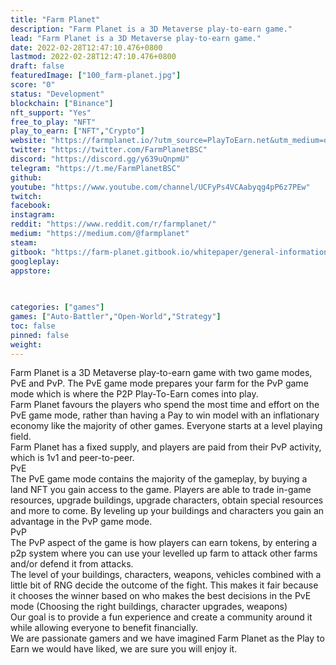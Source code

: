 ```yaml
---
title: "Farm Planet"
description: "Farm Planet is a 3D Metaverse play-to-earn game."
lead: "Farm Planet is a 3D Metaverse play-to-earn game."
date: 2022-02-28T12:47:10.476+0800
lastmod: 2022-02-28T12:47:10.476+0800
draft: false
featuredImage: ["100_farm-planet.jpg"]
score: "0"
status: "Development"
blockchain: ["Binance"]
nft_support: "Yes"
free_to_play: "NFT"
play_to_earn: ["NFT","Crypto"]
website: "https://farmplanet.io/?utm_source=PlayToEarn.net&utm_medium=organic&utm_campaign=gamepage"
twitter: "https://twitter.com/FarmPlanetBSC"
discord: "https://discord.gg/y639uQnpmU"
telegram: "https://t.me/FarmPlanetBSC"
github: 
youtube: "https://www.youtube.com/channel/UCFyPs4VCAabyqg4pP6z7PEw"
twitch: 
facebook: 
instagram: 
reddit: "https://www.reddit.com/r/farmplanet/"
medium: "https://medium.com/@farmplanet"
steam: 
gitbook: "https://farm-planet.gitbook.io/whitepaper/general-information/introduction"
googleplay: 
appstore: 

  
    
categories: ["games"]
games: ["Auto-Battler","Open-World","Strategy"]
toc: false
pinned: false
weight: 
---
```

Farm Planet is a 3D Metaverse play-to-earn game with two game modes, PvE and PvP. The PvE game mode prepares your farm for the PvP game mode which is where the P2P Play-To-Earn comes into play. <br> Farm Planet favours the players who spend the most time and effort on the PvE game mode, rather than having a Pay to win model with an inflationary economy like the majority of other games. Everyone starts at a level playing field. <br> Farm Planet has a fixed supply, and players are paid from their PvP activity, which is 1v1 and peer-to-peer.<br> PvE<br> The PvE game mode contains the majority of the gameplay, by buying a land NFT you gain access to the game. Players are able to trade in-game resources, upgrade buildings, upgrade characters, obtain special resources and more to come. By leveling up your buildings and characters you gain an advantage in the PvP game mode.<br> PvP<br> The PvP aspect of the game is how players can earn tokens, by entering a p2p system where you can use your levelled up farm to attack other farms and/or defend it from attacks. <br> The level of your buildings, characters, weapons, vehicles combined with a little bit of RNG decide the outcome of the fight. This makes it fair because it chooses the winner based on who makes the best decisions in the PvE mode (Choosing the right buildings, character upgrades, weapons)<br> Our goal is to provide a fun experience and create a community around it while allowing everyone to benefit financially.<br> We are passionate gamers and we have imagined Farm Planet as the Play to Earn we would have liked, we are sure you will enjoy it.